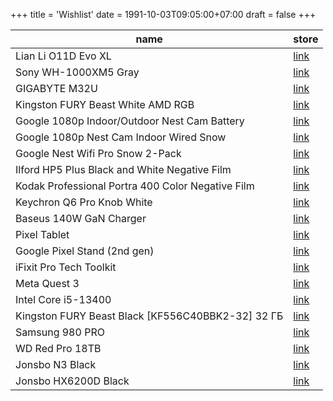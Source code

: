 +++
title = 'Wishlist'
date = 1991-10-03T09:05:00+07:00
draft = false
+++

| name                                              | store                                                                         |
| ------------------------------------------------- | ---------------------------------------------------------------------------- |
| Lian Li O11D Evo XL                               | [link](https://www.dns-shop.ru/product/3704d981fb9ced20)                     |
| Sony WH-1000XM5 Gray                              | [link](https://www.dns-shop.ru/product/a7fb0b30070aed20)                     |
| GIGABYTE M32U                                     | [link](https://www.dns-shop.ru/product/3aff51d7daf82ff2)                     |
| Kingston FURY Beast White AMD RGB                 | [link](https://www.dns-shop.ru/product/83ad04d3c87ded20)                     |
| Google 1080p Indoor/Outdoor Nest Cam Battery      | [link](https://www.bhphotovideo.com/c/product/1657274-REG)                   |
| Google 1080p Nest Cam Indoor Wired Snow           | [link](https://www.bhphotovideo.com/c/product/1665729-REG)                   |
| Google Nest Wifi Pro Snow 2-Pack                  | [link](https://www.bhphotovideo.com/c/product/1728265-REG)                   |
| Ilford HP5 Plus Black and White Negative Film     | [link](https://www.bhphotovideo.com/c/product/24745-REG)                     |
| Kodak Professional Portra 400 Color Negative Film | [link](https://www.bhphotovideo.com/c/product/742308-USA)                    |
| Keychron Q6 Pro Knob White                        | [link](https://sl.aliexpress.ru/p?key=6RvWUB5)                               |
| Baseus 140W GaN Charger                           | [link](https://sl.aliexpress.ru/p?key=7QvWUjJ)                               |
| Pixel Tablet                                      | [link](https://store.google.com/us/config/pixel_tablet?hl=en-US&selections=) |
| Google Pixel Stand (2nd gen)                      | [link](https://store.google.com/us/product/pixel_stand_2nd_gen?hl=en-US)     |
| iFixit Pro Tech Toolkit                           | [link](https://www.ifixit.com/products/pro-tech-toolkit)                     |
| Meta Quest 3                                      | [link](https://www.meta.com/quest/quest-3/)                                  |
| Intel Core i5-13400                               | [link](https://www.dns-shop.ru/product/bb8a9b6f13b8342b)                     |
| Kingston FURY Beast Black [KF556C40BBK2-32] 32 ГБ | [link](https://www.dns-shop.ru/product/e47d2e94faeaed20)                     |
| Samsung 980 PRO                                   | [link](https://www.dns-shop.ru/product/8aa58c5df76bed20)                     |
| WD Red Pro 18TB                                   | [link](https://www.dns-shop.ru/product/b4b871493edded20)                     |
| Jonsbo N3 Black|[link](https://www.onlinetrade.ru/catalogue/kompyuternye_korpusa-c1323/jonsbo/korpus_jonsbo_n3_black-3985141.html)|
| Jonsbo HX6200D Black|[link](https://www.onlinetrade.ru/catalogue/kulery_dlya_protsessorov-c1492/jonsbo/kuler_dlya_protsessora_jonsbo_hx6200d_black-3329861.html)|
